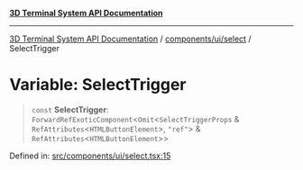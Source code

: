 [**3D Terminal System API Documentation**](../../../../README.md)

***

[3D Terminal System API Documentation](../../../../README.md) / [components/ui/select](../README.md) / SelectTrigger

# Variable: SelectTrigger

> `const` **SelectTrigger**: `ForwardRefExoticComponent`\<`Omit`\<`SelectTriggerProps` & `RefAttributes`\<`HTMLButtonElement`\>, `"ref"`\> & `RefAttributes`\<`HTMLButtonElement`\>\>

Defined in: [src/components/ui/select.tsx:15](https://github.com/Dicommunitas/ThreeJS_Terminal_3D2/blob/3ee0fc36a3337518d3717231e10fb625cedcf942/src/components/ui/select.tsx#L15)
